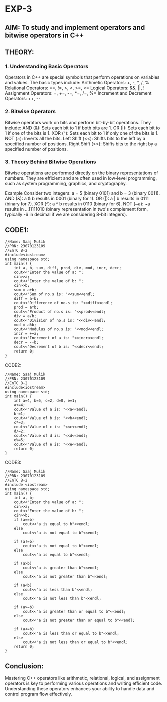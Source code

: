 # EXP-3
## AIM: To study and implement operators and bitwise operators in C++

## THEORY: 
### 1. Understanding Basic Operators
Operators in C++ are special symbols that perform operations on variables and values. The basic types include:
Arithmetic Operators: +, -, *, /, %
Relational Operators: ==, !=, >, <, >=, <=
Logical Operators: &&, ||, !
Assignment Operators: =, +=, -=, *=, /=, %=
Increment and Decrement Operators: ++, --

### 2. Bitwise Operators
Bitwise operators work on bits and perform bit-by-bit operations. They include:
AND (&): Sets each bit to 1 if both bits are 1.
OR (|): Sets each bit to 1 if one of the bits is 1.
XOR (^): Sets each bit to 1 if only one of the bits is 1.
NOT (~): Inverts all the bits.
Left Shift (<<): Shifts bits to the left by a specified number of positions.
Right Shift (>>): Shifts bits to the right by a specified number of positions.

### 3. Theory Behind Bitwise Operations
Bitwise operations are performed directly on the binary representations of numbers. They are efficient and are often used in low-level programming, such as system programming, graphics, and cryptography.

Example
Consider two integers: a = 5 (binary 0101) and b = 3 (binary 0011).
AND (&): a & b results in 0001 (binary for 1).
OR (|): a | b results in 0111 (binary for 7).
XOR (^): a ^ b results in 0110 (binary for 6).
NOT (~a): ~a results in ...11111010 (binary representation in two's complement form, typically -6 in decimal if we are considering 8-bit integers).

## CODE1:

```
//Name: Saaj Mulik
//PRN: 23070123109
//EnTC B-2
#include<iostream>
using namespace std;
int main() {
    int a, b, sum, diff, prod, div, mod, incr, decr;
    cout<<"Enter the value of a: ";
    cin>>a;
    cout<<"Enter the value of b: ";
    cin>>b;
    sum = a+b;
    cout<<"Sum of no.s is: "<<sum<<endl;
    diff = a-b;
    cout<<"Difference of no.s is: "<<diff<<endl;
    prod = a*b;
    cout<<"Product of no.s is: "<<prod<<endl;
    div = a/b;
    cout<<"Division of no.s is: "<<div<<endl;
    mod = a%b;
    cout<<"Modulus of no.s is: "<<mod<<endl;
    incr = ++a;
    cout<<"Increment of a is: "<<incr<<endl;
    decr = --b;
    cout<<"Decrement of b is: "<<decr<<endl;
    return 0;
}
```

CODE2:

```
//Name: Saaj Mulik
//PRN: 23070123109
//EnTC B-2
#include<iostream>
using namespace std;
int main() {
    int a=4, b=5, c=2, d=0, e=1;
    a+=4;
    cout<<"Value of a is: "<<a<<endl;
    b-=1;
    cout<<"Value of b is: "<<b<<endl;
    c*=3;
    cout<<"Value of c is: "<<c<<endl;
    d/=2;
    cout<<"Value of d is: "<<d<<endl;
    e%=5;
    cout<<"Value of e is: "<<e<<endl;
    return 0;
}
```

CODE3:

```
//Name: Saaj Mulik
//PRN: 23070123109
//EnTC B-2
#include <iostream>
using namespace std;
int main() {
	int a, b;
	cout<<"Enter the value of a: ";
    cin>>a;
    cout<<"Enter the value of b: ";
    cin>>b;
	if (a==b)
		cout<<"a is equal to b"<<endl;
	else
		cout<<"a is not equal to b"<<endl;

	if (a!=b)
		cout<<"a is not equal to b"<<endl;
	else
		cout<<"a is equal to b"<<endl;

	if (a>b)
		cout<<"a is greater than b"<<endl;
	else
		cout<<"a is not greater than b"<<endl;

	if (a<b)
		cout<<"a is less than b"<<endl;
	else
		cout<<"a is not less than b"<<endl;

	if (a>=b)
		cout<<"a is greater than or equal to b"<<endl;
	else 
		cout<<"a is not greater than or equal to b"<<endl;

	if (a<=b)
		cout<<"a is less than or equal to b"<<endl;
	else
		cout<<"a is not less than or equal to b"<<endl;
	return 0;
}
```

## Conclusion:

Mastering C++ operators like arithmetic, relational, logical, and assignment operators is key to performing various operations and writing efficient code. Understanding these operators enhances your ability to handle data and control program flow effectively.
